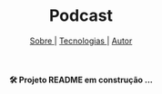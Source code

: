 <h1 align="center"> Podcast </h1>

<p align="center">
<a href="#sobre">Sobre </a>|
<a href="#sobre">Tecnologias </a>|
<a href="#sobre">Autor</a>
</p>

<br>


<h4 align="center">
<g-emoji class="g-emoji" alias="hammer_and_wrench" fallback-src="https://github.githubassets.com/images/icons/emoji/unicode/1f6e0.png">🛠</g-emoji> Projeto README em construção ... 

</h4>
